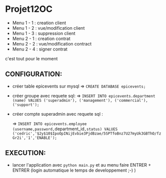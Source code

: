 # Projet12OC

* Menu 1 - 1 : creation client
* Menu 1 - 2 : vue/modification client
* Menu 1 - 3 : suppression client
* Menu 2 - 1 : creation contrat
* Menu 2 - 2 : vue/modification contract
* Menu 2 - 4 : signer contrat

c'est tout pour le moment

## CONFIGURATION:

* créer table epicevents sur mysql
   => `CREATE DATABASE epicevents;`

* créer groupe avec requete sql:
   => `INSERT INTO epicevents.department (name) VALUES ('superadmin'), ('management'), ('commercial'), ('support');`

* créer compte superadmin avec requete sql : 

   => `INSERT INTO epicevents.employee (username,password,`department_id`,status) VALUES ('cedric','$2y$10$IpoOpINijEvbie3PjdBzae/5SPTfoBnz7U27myUk3GBThO/fzGr2i','1','ENABLE');`

## EXECUTION:

* lancer l'application avec `python main.py` et au menu faire ENTRER + ENTRER (login automatique le temps de developpement  ;-) )
